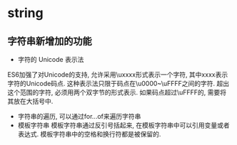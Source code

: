 # string

## 字符串新增加的功能

* 字符的 Unicode 表示法

ES6加强了对Unicode的支持, 允许采用\uxxxx形式表示一个字符, 其中xxxx表示字符的Unicode码点. 这种表示法只限于码点在\u0000~\uFFFF之间的字符. 超出这个范围的字符, 必须用两个双字节的形式表示. 如果码点超过\uFFFF的, 需要将其放在大括号中. 

* 字符串的遍历, 可以通过for...of来遍历字符串
* 模板字符串
模板字符串通过反引号括起来, 在模板字符串中可以引用变量或者表达式. 模板字符串中的空格和换行符都是被保留的.